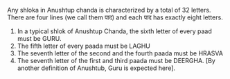 Any shloka in Anushtup chanda is characterized by a total of 32 letters. There are four lines (we call them पाद) and each पाद has exactly eight letters. 
1) In a typical shlok of Anushtup Chanda, the sixth letter of every paad must be GURU.
2) The fifth letter of every paada must be LAGHU
3) The seventh letter of the second and the fourth paada must be HRASVA
4) The seventh letter of the first and third paada must be DEERGHA. [By another definition of Anushtub, Guru is expected here].